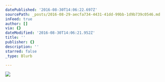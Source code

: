 ```yaml
---
datePublished: '2016-08-30T14:06:22.697Z'
sourcePath: _posts/2016-08-29-aecfa734-4431-41dd-99bb-1d9b739c0546.md
inFeed: true
author: []
via: {}
dateModified: '2016-08-30T14:06:21.952Z'
title: ''
publisher: {}
description: ''
starred: false
_type: Blurb

---
```

![](https://the-grid-user-content.s3-us-west-2.amazonaws.com/f6acf5de-fe76-4111-b2a6-3afe417be152.jpg)